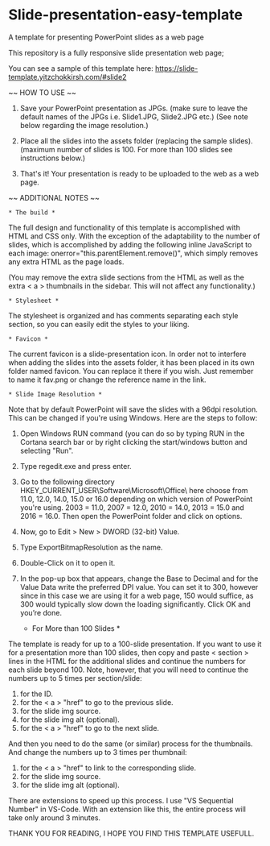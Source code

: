 # Slide-presentation-easy-template
A template for presenting PowerPoint slides as a web page

This repository is a fully responsive slide presentation web page;

You can see a sample of this template here: https://slide-template.yitzchokkirsh.com/#slide2

~~ HOW TO USE ~~

1. Save your PowerPoint presentation as JPGs. (make sure to leave the default names of the JPGs i.e. Slide1.JPG, Slide2.JPG etc.)
    (See note below regarding the image resolution.)

2. Place all the slides into the assets folder (replacing the sample slides).
    (maximum number of slides is 100. For more than 100 slides see instructions below.)

3. That's it! Your presentation is ready to be uploaded to the web as a web page.

~~ ADDITIONAL NOTES ~~


    * The build *

The full design and functionality of this template is accomplished with HTML and CSS only. With the exception of the adaptability to the number of slides, which is accomplished by adding the following inline JavaScript to each image: onerror="this.parentElement.remove()", which simply removes any extra HTML as the page loads.

(You may remove the extra slide sections from the HTML as well as the extra < a > thumbnails in the sidebar. This will not affect any functionality.)


    * Stylesheet *

The stylesheet is organized and has comments separating each style section, so you can easily edit the styles to your liking.


    * Favicon *

The current favicon is a slide-presentation icon. In order not to interfere when adding the slides into the assets folder, it has been placed in its own folder named favicon. You can replace it there if you wish. Just remember to name it fav.png or change the reference name in the link.


    * Slide Image Resolution *

Note that by default PowerPoint will save the slides with a 96dpi resolution. This can be changed if you're using Windows. Here are the steps to follow:
1. Open Windows RUN command (you can do so by typing RUN in the Cortana search bar or by right clicking the start/windows button and selecting "Run".
2. Type regedit.exe and press enter.
3. Go to the following directory HKEY_CURRENT_USER\Software\Microsoft\Office\ here choose from 11.0, 12.0, 14.0, 15.0 or 16.0 depending on which version of PowerPoint you're using. 2003 = 11.0, 2007 = 12.0, 2010 = 14.0, 2013 = 15.0 and 2016 = 16.0.
Then open the PowerPoint folder and click on options.
4. Now, go to Edit > New > DWORD (32-bit) Value.
5. Type ExportBitmapResolution as the name.
6. Double-Click on it to open it.
7. In the pop-up box that appears, change the Base to Decimal and for the Value Data write the preferred DPI value. You can set it to 300, however since in this case we are using it for a web page, 150 would suffice, as 300 would typically slow down the loading significantly. Click OK and you’re done.


    * For More than 100 Slides *

The template is ready for up to a 100-slide presentation. If you want to use it for a presentation more than 100 slides, then copy and paste < section > lines in the HTML for the additional slides and continue the numbers for each slide beyond 100. Note, however, that you will need to continue the numbers up to 5 times per section/slide:
1. for the ID.
2. for the < a > "href" to go to the previous slide.
3. for the slide img source.
4. for the slide img alt (optional).
5. for the < a > "href" to go to the next slide.

And then you need to do the same (or similar) process for the thumbnails. And change the numbers up to 3 times per thumbnail:
1. for the < a > "href" to link to the corresponding slide.
2. for the slide img source.
3. for the slide img alt (optional).

There are extensions to speed up this process. I use "VS Sequential Number" in VS-Code. With an extension like this, the entire process will take only around 3 minutes.

THANK YOU FOR READING, I HOPE YOU FIND THIS TEMPLATE USEFULL.
